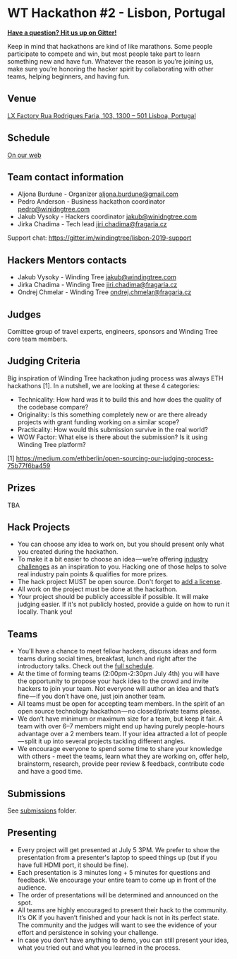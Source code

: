 # WT Hackathon #2 - Lisbon, Portugal

[**Have a question? Hit us up on Gitter!**](https://gitter.im/windingtree/lisbon-2019-support)

Keep in mind that hackathons are kind of like marathons. Some people participate to compete and win, but most people take part to learn something new and have fun. Whatever the reason is you’re joining us, make sure you’re honoring the hacker spirit by collaborating with other teams, helping beginners, and having fun.

## Venue

[LX Factory
Rua Rodrigues Faria, 103, 1300 – 501 Lisboa, Portugal](https://www.google.com/maps/place/LxFactory/@38.7035266,-9.1810367,17z/data=!3m1!4b1!4m5!3m4!1s0xd1934af61dedbe5:0x33ebaaaa14f543ac!8m2!3d38.7035224!4d-9.1788427)

## Schedule

[On our web](https://windingtree.com/hacktravelprogram)

## Team contact information

- Aljona Burdune - Organizer <aljona.burdune@gmail.com>
- Pedro Anderson - Business hackathon coordinator <pedro@winidngtree.com>
- Jakub Vysoky - Hackers coordinator <jakub@winidngtree.com>
- Jirka Chadima - Tech lead <jiri.chadima@fragaria.cz>

Support chat: https://gitter.im/windingtree/lisbon-2019-support

## Hackers Mentors contacts

- Jakub Vysoky - Winding Tree <jakub@windingtree.com>
- Jirka Chadima - Winding Tree <jiri.chadima@fragaria.cz>
- Ondrej Chmelar - Winding Tree <ondrej.chmelar@fragaria.cz>

## Judges

Comittee group of travel experts, engineers, sponsors and Winding Tree core team members.

## Judging Criteria

Big inspiration of Winding Tree hackathon juding process was always ETH hackathons [1].
In a nutshell, we are looking at these 4 categories:

* Technicality: How hard was it to build this and how does the quality of the codebase compare?
* Originality: Is this something completely new or are there already projects with grant funding working on a similar scope?
* Practicality: How would this submission survive in the real world?
* WOW Factor: What else is there about the submission? Is it using Winding Tree platform?

[1] https://medium.com/ethberlin/open-sourcing-our-judging-process-75b77f6ba459

## Prizes

TBA

## Hack Projects

- You can choose any idea to work on, but you should present only what you created during the hackathon.
- To make it a bit easier to choose an idea — we’re offering [industry challenges](https://github.com/windingtree/wt-hackathon/issues?utf8=%E2%9C%93&q=is%3Aissue+is%3Aopen+label%3A%22%F0%9F%91%8D+Approved%22++label%3A%22Lisbon+2019%22) as an inspiration to you. Hacking one of those helps to solve real industry pain points & qualifies for more prizes.
- The hack project MUST be open source. Don't forget to [add a license](https://choosealicense.com/).
- All work on the project must be done at the hackathon.
- Your project should be publicly accessible if possible. It will make judging easier. If it's not publicly hosted, provide a guide on how to run it locally. Thank you!

## Teams

- You’ll have a chance to meet fellow hackers, discuss ideas and form teams during social times, breakfast, lunch and right after the introductory talks. Check out the [full schedule](https://windingtree.com/hacktravelprogram).
- At the time of forming teams (2:00pm-2:30pm July 4th) you will have the opportunity to propose your hack idea to the crowd and invite hackers to join your team. Not everyone will author an idea and that’s fine — if you don’t have one, just join another team.
- All teams must be open for accepting team members. In the spirit of an open source technology hackathon — no closed/private teams please.
- We don’t have minimum or maximum size for a team, but keep it fair. A team with over 6–7 members might end up having purely people-hours advantage over a 2 members team. If your idea attracted a lot of people — split it up into several projects tackling different angles.
- We encourage everyone to spend some time to share your knowledge with others - meet the teams, learn what they are working on, offer help, brainstorm, research, provide peer review & feedback, contribute code and have a good time.

## Submissions

See [submissions](https://github.com/windingtree/wt-hackathon/tree/master/submissions) folder.

## Presenting

- Every project will get presented at July 5 3PM. We prefer to show the presentation from a presenter's laptop to speed things up (but if you have full HDMI port, it should be fine).
- Each presentation is 3 minutes long + 5 minutes for questions and feedback. We encourage your entire team to come up in front of the audience.
- The order of presentations will be determined and announced on the spot.
- All teams are highly encouraged to present their hack to the community. It’s OK if you haven’t finished and your hack is not in its perfect state. The community and the judges will want to see the evidence of your effort and persistence in solving your challenge.
- In case you don’t have anything to demo, you can still present your idea, what you tried out and what you learned in the process.
